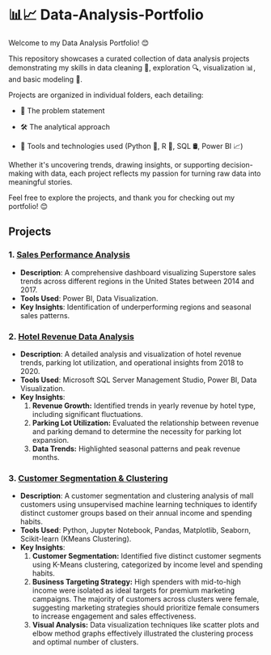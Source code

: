 # 📊📈 Data-Analysis-Portfolio

Welcome to my Data Analysis Portfolio! 😊 

This repository showcases a curated collection of data analysis projects demonstrating my skills in data cleaning 🧹, exploration 🔍, visualization 📊, and basic modeling 🤖.

Projects are organized in individual folders, each detailing:

- 🧩 The problem statement

- 🛠️ The analytical approach

- 🧰 Tools and technologies used (Python 🐍, R 📘, SQL 🛢️, Power BI 📈)

Whether it's uncovering trends, drawing insights, or supporting decision-making with data, each project reflects my passion for turning raw data into meaningful stories.

Feel free to explore the projects, and thank you for checking out my portfolio! 😊

## Projects

### 1. [Sales Performance Analysis](Sales_Performance_Dashboard/)
   - **Description**: A comprehensive dashboard visualizing Superstore sales trends across different regions in the United States between 2014 and 2017.
   - **Tools Used**: Power BI, Data Visualization.
   - **Key Insights**: Identification of underperforming regions and seasonal sales patterns.

### 2. [Hotel Revenue Data Analysis](Hotel_Revenue_Dashboard/)
   - **Description**: A detailed analysis and visualization of hotel revenue trends, parking lot utilization, and operational insights from 2018 to 2020.
   - **Tools Used**: Microsoft SQL Server Management Studio, Power BI, Data Visualization.
   - **Key Insights**:
     1. **Revenue Growth:** Identified trends in yearly revenue by hotel type, including  significant fluctuations.
     2. **Parking Lot Utilization:** Evaluated the relationship between revenue and parking demand to determine the necessity for parking lot expansion.
     3. **Data Trends:** Highlighted seasonal patterns and peak revenue months.

### 3. [Customer Segmentation & Clustering](Shopping_Mall_Customer_Clustering/)
   - **Description**: A customer segmentation and clustering analysis of mall customers using unsupervised machine learning techniques to identify distinct customer groups based on their annual income and spending habits.
   - **Tools Used**: Python, Jupyter Notebook, Pandas, Matplotlib, Seaborn, Scikit-learn (KMeans Clustering).
   - **Key Insights**:
     1. **Customer Segmentation:** Identified five distinct customer segments using K-Means clustering, categorized by income level and spending habits.
     2. **Business Targeting Strategy:** High spenders with mid-to-high income were isolated as ideal targets for premium marketing campaigns. The majority of customers across clusters were female, suggesting marketing strategies should prioritize female consumers to increase engagement and sales effectiveness.
     4. **Visual Analysis:** Data visualization techniques like scatter plots and elbow method graphs effectively illustrated the clustering process and optimal number of clusters.

